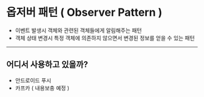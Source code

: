 # 옵저버 패턴 ( Observer Pattern )
  - 이벤트 발생시 객체와 관련된 객체들에게 알림해주는 패턴 
  - 객체 상태 변경시 특정 객체에 의존하지 않으면서 변경된 정보를 얻을 수 있는 패턴
  
  
---
## 어디서 사용하고 있을까?
  - 안드로이드 푸시
  - 카프카 ( 내용보충 예정 )
